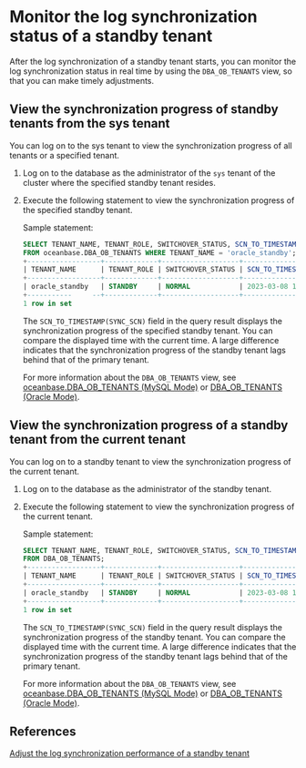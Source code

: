 # Monitor the log synchronization status of a standby tenant

After the log synchronization of a standby tenant starts, you can monitor the log synchronization status in real time by using the `DBA_OB_TENANTS` view, so that you can make timely adjustments.

## View the synchronization progress of standby tenants from the sys tenant

You can log on to the sys tenant to view the synchronization progress of all tenants or a specified tenant.

1. Log on to the database as the administrator of the `sys` tenant of the cluster where the specified standby tenant resides.

2. Execute the following statement to view the synchronization progress of the specified standby tenant.

   Sample statement:

   ```sql
   SELECT TENANT_NAME, TENANT_ROLE, SWITCHOVER_STATUS, SCN_TO_TIMESTAMP(SYNC_SCN)
   FROM oceanbase.DBA_OB_TENANTS WHERE TENANT_NAME = 'oracle_standby';
   +------------------+-------------+-------------------+---------------------------------+
   | TENANT_NAME      | TENANT_ROLE | SWITCHOVER_STATUS | SCN_TO_TIMESTAMP(SYNC_SCN)      |
   +------------------+-------------+-------------------+---------------------------------+
   | oracle_standby   | STANDBY     | NORMAL            | 2023-03-08 14:39:36.089486      |
   +-----------     --+-------------+-------------------+---------------------------------+
   1 row in set
   ```

   The `SCN_TO_TIMESTAMP(SYNC_SCN)` field in the query result displays the synchronization progress of the specified standby tenant. You can compare the displayed time with the current time. A large difference indicates that the synchronization progress of the standby tenant lags behind that of the primary tenant.

   For more information about the `DBA_OB_TENANTS` view, see [oceanbase.DBA_OB_TENANTS (MySQL Mode)](../../../7.reference/5.system-reference/4.system-view-of-mysql-mode/2.dictionary-view-of-mysql-mode/58.oceanbase-dba_ob_tenants-of-mysql-mode.md) or [DBA_OB_TENANTS (Oracle Mode)](../../../7.reference/5.system-reference/5.system-view-of-oracle-mode/2.dictionary-view-of-oracle-mode/261.dba_ob_tenants-oracle.md).

## View the synchronization progress of a standby tenant from the current tenant

You can log on to a standby tenant to view the synchronization progress of the current tenant.

1. Log on to the database as the administrator of the standby tenant.

2. Execute the following statement to view the synchronization progress of the current tenant.

   Sample statement:

   ```sql
   SELECT TENANT_NAME, TENANT_ROLE, SWITCHOVER_STATUS, SCN_TO_TIMESTAMP(SYNC_SCN)
   FROM DBA_OB_TENANTS;
   +------------------+-------------+-------------------+---------------------------------+
   | TENANT_NAME      | TENANT_ROLE | SWITCHOVER_STATUS | SCN_TO_TIMESTAMP(SYNC_SCN)      |
   +------------------+-------------+-------------------+---------------------------------+
   | oracle_standby   | STANDBY     | NORMAL            | 2023-03-08 14:39:36.089486      |
   +------------------+-------------+-------------------+---------------------------------+
   1 row in set
   ```

   The `SCN_TO_TIMESTAMP(SYNC_SCN)` field in the query result displays the synchronization progress of the standby tenant. You can compare the displayed time with the current time. A large difference indicates that the synchronization progress of the standby tenant lags behind that of the primary tenant.

   For more information about the `DBA_OB_TENANTS` view, see [oceanbase.DBA_OB_TENANTS (MySQL Mode)](../../../7.reference/5.system-reference/4.system-view-of-mysql-mode/2.dictionary-view-of-mysql-mode/58.oceanbase-dba_ob_tenants-of-mysql-mode.md) or [DBA_OB_TENANTS (Oracle Mode)](../../../7.reference/5.system-reference/5.system-view-of-oracle-mode/2.dictionary-view-of-oracle-mode/261.dba_ob_tenants-oracle.md).

## References

[Adjust the log synchronization performance of a standby tenant](5.adjust-the-log-synchronization-performance-of-the-standby-tenant.md)